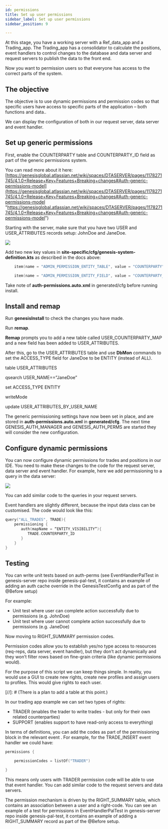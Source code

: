 ```yaml
---
id: permissions
title: Set up user permissions
sidebar_label: Set up user permissions
sidebar_position: 9

---
```

At this stage, you have a working server with a Ref_data_app and a Trading_app. The Trading_app has a consolidator to calculate the positions, event handlers to control changes to the database and data server and request servers to publish the data to the front end.

Now you want to permission users so that everyone has access to the correct parts of the system.

## The objective

The objective is to use dynamic permissions and permission codes so that specific users have access to specific parts of the application – both functions and data..

We can display the configuration of both in our request server, data server and event handler.

## Set up generic permissions

First, enable the COUNTERPARTY table and COUNTERPARTY_ID field as part of the generic permissions system.

You can read more about it here: [https://genesisglobal.atlassian.net/wiki/spaces/DTASERVER/pages/1178271745/4.1.0+Release+Key+Features+Breaking+changes#Auth-generic-permissions-model](https://genesisglobal.atlassian.net/wiki/spaces/DTASERVER/pages/1178271745/4.1.0+Release+Key+Features+Breaking+changes#Auth-generic-permissions-model "https://genesisglobal.atlassian.net/wiki/spaces/DTASERVER/pages/1178271745/4.1.0+Release+Key+Features+Breaking+changes#Auth-generic-permissions-model")

Starting with the server, make sure that you have two USER and USER_ATTRIBUTES records setup: JohnDoe and JaneDoe.

![](/img/jane-and-john-doe.png)

Add two new key values in **site-specific/cfg/genesis-system-definition.kts** as described in the docs above:

```kotlin
    item(name = "ADMIN_PERMISSION_ENTITY_TABLE", value = "COUNTERPARTY")

    item(name = "ADMIN_PERMISSION_ENTITY_FIELD", value = "COUNTERPARTY_ID")
```

Take note of **auth-permissions.auto.xml** in generated/cfg before running install.

## Install and remap

Run **genesisInstall** to check the changes you have made.

Run **remap**.

**Remap** prompts you to add a new table called USER_COUNTERPARTY_MAP and a new field has been added to USER_ATTRIBUTES.

After this, go to the USER_ATTRIBUTES table and use **DbMon** commands to set the ACCESS_TYPE field for JaneDoe to be ENTITY (instead of ALL).

table USER_ATTRIBUTES

qsearch USER_NAME==”JaneDoe”

set ACCESS_TYPE ENTITY

writeMode

update USER_ATTRIBUTES_BY_USER_NAME

The generic permissioning settings have now been set in place, and are stored in **auth-permissions.auto.xml** in **generated/cfg**. The next time GENESIS_AUTH_MANAGER and GENESIS_AUTH_PERMS are started they will consider the new configuration.

## Configure dynamic permissions

You can now configure dynamic permissions for trades and positions in our IDE. You need to make these changes to the code for the request server,  data server and event handler. For example, here we add permissioning to a query in the data server:

![](/img/dataserver.png)

You can add similar code to the queries in your request servers.

Event handlers are slightly different, because the input data class can be customised. The code would look like this:

```kotlin
query("ALL_TRADES", TRADE){
    permissioning {
       auth(mapName = “ENTITY_VISIBILITY”){ 
          TRADE.COUNTERPARTY_ID 
       }
    }
}
```

## Testing

You can write unit tests based on auth-perms (see EventHandlerPalTest in genesis-server repo inside genesis-pal-test, it contains an example of adding an auth cache override in the GenesisTestConfig and as part of the @Before setup)

For example:

* Unit test where user can complete action successfully due to permissions (e.g. JohnDoe)
* Unit test where user cannot complete action successfully due to permissions (e.g. JaneDoe)

Now moving to RIGHT_SUMMARY permission codes.

Permission codes allow you to establish yes/no type access to resources (req-reps, data server, event handler), but they don’t act dynamically and they won’t filter rows based on fine-grain criteria (like dynamic permissions would).

For the purpose of this script we can keep things simple. In reality, you would use a GUI to create new rights, create new profiles and assign users to profiles. This would give rights to each user.

\[//\]: # (There is a plan to add a table at this point.)

In our trading app example we can set two types of rights:

* TRADER (enables the trader to write trades - but only for their own related counterparties)
* SUPPORT (enables support to have read-only access to everything)

In terms of definitions, you can add the codes as part of the permissioning block in the relevant event . For example, for the TRADE_INSERT event handler we could have:

```kotlin
permissions {

    permissionCodes = listOf("TRADER") 

}
```

This means only users with TRADER permission code will be able to use that event handler. You can add similar code to the request servers and data servers.

The permission mechanism is driven by the RIGHT_SUMMARY table, which contains an association between a user and a right-code. You can see an example of a test for permissions in EventHandlerPalTest in genesis-server repo inside genesis-pal-test, it contains an example of adding a RIGHT_SUMMARY record as part of the @Before setup.